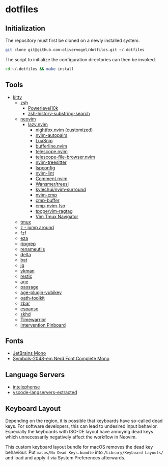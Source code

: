 # dotfiles

## Initialization

The repository must first be cloned on a newly installed system.

```bash
git clone git@github.com:olivervogel/dotfiles.git ~/.dotfiles
```

The script to initialize the configuration directories can then be invoked.

```bash
cd ~/.dotfiles && make install
```

## Tools

- [kitty](https://sw.kovidgoyal.net/kitty)
    - [zsh](https://www.zsh.org)
        - [Powerlevel10k](https://github.com/romkatv/powerlevel10k)
        - [zsh-history-substring-search](https://github.com/zsh-users/zsh-history-substring-search)
    - [neovim](https://www.neovim.io)
        - [lazy.nvim](https://github.com/folke/lazy.nvim)
            - [nightfox.nvim](https://github.com/EdenEast/nightfox.nvim) (customized)
            - [nvim-autopairs](https://github.com/windwp/nvim-autopairs)
            - [LuaSnip](https://github.com/L3MON4D3/LuaSnip)
            - [bufferline.nvim](https://github.com/akinsho/bufferline.nvim)
            - [telescope.nvim](https://github.com/nvim-telescope/telescope.nvim)
            - [telescope-file-browser.nvim](https://github.com/nvim-telescope/telescope-file-browser.nvim)
            - [nvim-treesitter](https://github.com/nvim-treesitter/nvim-treesitter)
            - [lspconfig](https://github.com/neovim/nvim-lspconfig)
            - [nvim-lint](https://github.com/mfussenegger/nvim-lint)
            - [Comment.nvim](https://github.com/numToStr/Comment.nvim)
            - [Wansmer/treesj](https://github.com/Wansmer/treesj)
            - [kylechui/nvim-surround](https://github.com/kylechui/nvim-surround)
            - [nvim-cmp](https://github.com/hrsh7th/nvim-cmp/)
            - [cmp-buffer](https://github.com/hrsh7th/cmp-buffer)
            - [cmp-nvim-lsp](https://github.com/hrsh7th/cmp-nvim-lsp)
            - [tpope/vim-ragtag](https://github.com/tpope/vim-ragtag)
            - [Vim Tmux Navigator](https://github.com/christoomey/vim-tmux-navigator)
    - [tmux](https://github.com/tmux/tmux)
    - [z - jump around](https://github.com/rupa/z)
    - [fzf](https://github.com/junegunn/fzf)
    - [eza](https://github.com/eza-community/eza/)
    - [ripgrep](https://github.com/BurntSushi/ripgrep)
    - [renameutils](https://www.nongnu.org/renameutils/)
    - [delta](https://github.com/dandavison/delta)
    - [bat](https://github.com/sharkdp/bat)
    - [jq](https://jqlang.github.io/jq/)
    - [ykman](https://developers.yubico.com/yubikey-manager/)
    - [restic](https://github.com/restic/restic)
    - [age](https://github.com/FiloSottile/age)
    - [passage](https://github.com/FiloSottile/passage)
    - [age-plugin-yubikey](https://github.com/str4d/age-plugin-yubikey)
    - [oath-toolkit](https://www.nongnu.org/oath-toolkit/)
    - [zbar](https://github.com/mchehab/zbar)
    - [espanso](https://github.com/espanso/espanso)
    - [skhd](https://github.com/koekeishiya/skhd)
    - [Timewarrior](https://github.com/GothenburgBitFactory/timewarrior)
    - [Intervention Pinboard](https://github.com/Intervention/pinboard)

## Fonts

- [JetBrains Mono](https://www.jetbrains.com/mono/)
- [Symbols-2048-em Nerd Font Complete Mono](https://github.com/ryanoasis/nerd-fonts)

## Language Servers

- [intelephense](https://intelephense.com)
- [vscode-langservers-extracted](https://github.com/hrsh7th/vscode-langservers-extracted)

## Keyboard Layout

Depending on the region, it is possible that keyboards have so-called dead
keys. For software developers, this can lead to undesired input behavior.
Especially the keyboards with ISO-DE layout have annoying dead keys which
unnecessarily negatively affect the workflow in Neovim.

This custom keyboard layout bundle for macOS removes the dead key behaviour.
Put `macos/No Dead Keys.bundle` into `/Library/Keyboard Layouts/` and load and
apply it via System Preferences afterwards.
